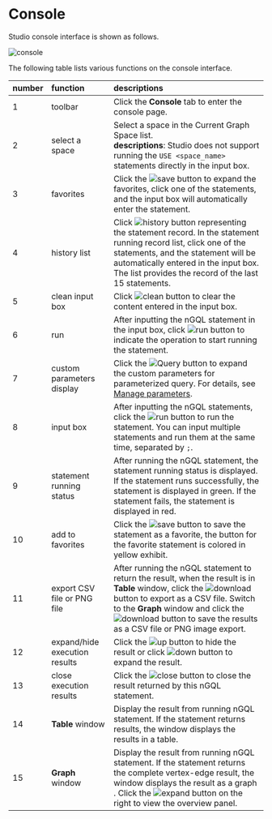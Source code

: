# Console

Studio console interface is shown as follows.

![console](https://docs-cdn.nebula-graph.com.cn/figures/st-ug-015-en.png)

The following table lists various functions on the console interface.

| number  |  function | descriptions  |
| :-- | :--|   :--   |
|  1  |  toolbar  |  Click the **Console** tab to enter the console page.  |
|  2  |  select a space  | Select a space in the Current Graph Space list. <br/> **descriptions**: Studio does not support running the `USE <space_name>` statements directly in the input box.  |
|  3  | favorites | Click the ![save](https://docs-cdn.nebula-graph.com.cn/figures/studio-btn-save.png) button to expand the favorites, click one of the statements, and the input box will automatically enter the statement. |
|  4  |  history list   |  Click ![history](https://docs-cdn.nebula-graph.com.cn/figures/studio-btn-history.png) button representing the statement record. In the statement running record list, click one of the statements, and the statement will be automatically entered in the input box. The list provides the record of the last 15 statements.  |
|  5  |  clean input box  | Click ![clean](https://docs-cdn.nebula-graph.com.cn/figures/studio-btn-clear.png) button to clear the content entered in the input box.  |
|  6  |  run   |  After inputting the nGQL statement in the input box, click ![run](https://docs-cdn.nebula-graph.com.cn/figures/studio-btn-play.png) button to indicate the operation to start running the statement.  |
|  7  |  custom parameters display   | Click the ![Query](https://docs-cdn.nebula-graph.com.cn/figures/down.png) button to expand the custom parameters for parameterized query. For details, see [Manage parameters](../../nebula-console.md).|
|  8  |  input box   |  After inputting the nGQL statements, click the ![run](https://docs-cdn.nebula-graph.com.cn/figures/studio-btn-play.png) button to run the statement. You can input multiple statements and run them at the same time, separated by `;`. |
|  9  |  statement running status   |  After running the nGQL statement, the statement running status is displayed. If the statement runs successfully, the statement is displayed in green. If the statement fails, the statement is displayed in red.   |
|  10  | add to favorites | Click the ![save](https://docs-cdn.nebula-graph.com.cn/figures/studio-btn-save.png) button to save the statement as a favorite, the button for the favorite statement is colored in yellow exhibit.|
|  11  |  export CSV file or PNG file |  After running the nGQL statement to return the result, when the result is in **Table** window, click the ![download](https://docs-cdn.nebula-graph.com.cn/figures/studio-btn-download.png) button to export as a CSV file. Switch to the **Graph** window and click the ![download](https://docs-cdn.nebula-graph.com.cn/figures/studio-btn-download.png) button to save the results as a CSV file or PNG image export. |
|  12  |  expand/hide execution results  | Click the ![up](https://docs-cdn.nebula-graph.com.cn/figures/studio-btn-up.png) button to hide the result or click ![down](https://docs-cdn.nebula-graph.com.cn/figures/studio-btn-down.png) button to expand the result. |
|  13  |  close execution results | Click the ![close](https://docs-cdn.nebula-graph.com.cn/figures/studio-btn-close.png) button to close the result returned by this nGQL statement. |
|  14  |  **Table** window | Display the result from running nGQL statement. If the statement returns results, the window displays the results in a table. |
|  15  |  **Graph** window | Display the result from running nGQL statement. If the statement returns the complete vertex-edge result, the window displays the result as a graph . Click the ![expand](https://docs-cdn.nebula-graph.com.cn/figures/studio-btn-back.png) button on the right to view the overview panel. |